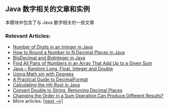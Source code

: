 ## Java 数字相关的文章和实例

本模块中包含了与 Java 数字相关的一些文章

### Relevant Articles: 
- [Number of Digits in an Integer in Java](http://www.baeldung.com/java-number-of-digits-in-int)
- [How to Round a Number to N Decimal Places in Java](http://www.baeldung.com/java-round-decimal-number)
- [BigDecimal and BigInteger in Java](http://www.baeldung.com/java-bigdecimal-biginteger)
- [Find All Pairs of Numbers in an Array That Add Up to a Given Sum](http://www.baeldung.com/java-algorithm-number-pairs-sum)
- [Java – Random Long, Float, Integer and Double](http://www.baeldung.com/java-generate-random-long-float-integer-double)
- [Using Math.sin with Degrees](https://www.baeldung.com/java-math-sin-degrees)
- [A Practical Guide to DecimalFormat](http://www.baeldung.com/java-decimalformat)
- [Calculating the nth Root in Java](https://www.baeldung.com/java-nth-root)
- [Convert Double to String, Removing Decimal Places](https://www.baeldung.com/java-double-to-string)
- [Changing the Order in a Sum Operation Can Produce Different Results?](https://www.baeldung.com/java-floating-point-sum-order)
- More articles: [[next -->]](/../java-numbers-2)

